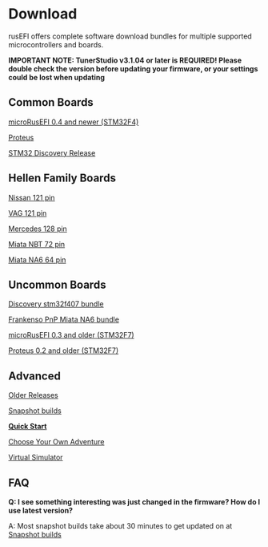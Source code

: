 # Download


rusEFI offers complete software download bundles for multiple supported microcontrollers and boards.

**IMPORTANT NOTE: TunerStudio v3.1.04 or later is REQUIRED!
Please double check the version before updating your firmware, or your settings could be lost when updating**

## Common Boards

[microRusEFI 0.4 and newer (STM32F4)](microRusEFI-Manual#software)

[Proteus](Proteus-Manual#software)

[STM32 Discovery Release](https://github.com/rusefi/rusefi/releases/latest/download/rusefi_bundle_default.zip)

## Hellen Family Boards

[Nissan 121 pin](https://github.com/rusefi/rusefi/releases/latest/download/rusefi_bundle_hellen121nissan.zip)

[VAG 121 pin](https://github.com/rusefi/rusefi/releases/latest/download/rusefi_bundle_hellen121vag.zip)

[Mercedes 128 pin](https://github.com/rusefi/rusefi/releases/latest/download/rusefi_bundle_hellen128.zip)

[Miata NBT 72 pin](https://github.com/rusefi/rusefi/releases/latest/download/rusefi_bundle_hellen72.zip)

[Miata NA6 64 pin](https://github.com/rusefi/rusefi/releases/latest/download/rusefi_bundle_hellenNA6.zip)

## Uncommon Boards

[Discovery stm32f407 bundle](https://github.com/rusefi/rusefi/releases/latest/download/rusefi_bundle.zip)

[Frankenso PnP Miata NA6 bundle](https://github.com/rusefi/rusefi/releases/latest/download/rusefi_bundle_frankenso_na6.zip)

[microRusEFI 0.3 and older (STM32F7)](https://github.com/rusefi/rusefi/releases/latest/download/rusefi_bundle_mre_f7.zip)

[Proteus 0.2 and older (STM32F7)](https://github.com/rusefi/rusefi/releases/latest/download/rusefi_bundle_proteus_legacy.zip)

## Advanced

[Older Releases](https://github.com/rusefi/rusefi/releases/)

[Snapshot builds](https://rusefi.com/build_server/)

**[Quick Start](HOWTO-quick-start)**

[Choose Your Own Adventure](Try-It)

[Virtual Simulator](Virtual-simulator)

## FAQ

**Q: I see something interesting was just changed in the firmware? How do I use latest version?**

A: Most snapshot builds take about 30 minutes to get updated on at [Snapshot builds](https://rusefi.com/build_server/)
